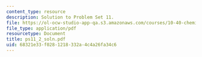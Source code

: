 ```yaml
---
content_type: resource
description: Solution to Problem Set 11.
file: https://ol-ocw-studio-app-qa.s3.amazonaws.com/courses/10-40-chemical-engineering-thermodynamics-fall-2003/68321e33f0281218332a4c4a26fa34c6_ps11_2_soln.pdf
file_type: application/pdf
resourcetype: Document
title: ps11_2_soln.pdf
uid: 68321e33-f028-1218-332a-4c4a26fa34c6
---
```

